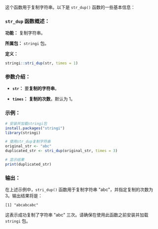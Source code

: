 这个函数用于复制字符串。以下是 `str_dup()` 函数的一些基本信息：

### `str_dup` 函数概述：

**功能：** 复制字符串。

**所属包：** `stringi` 包。

**定义：**
```R
stringi::stri_dup(str, times = 1)
```

### 参数介绍：

- **`str`：** 要**复制的字符串**。

- **`times`：** **复制的次数**，默认为 1。

### 示例：

```R
# 安装并加载stringi包
install.packages("stringi")
library(stringi)

# 使用str_dup复制字符串
original_str <- "abc"
duplicated_str <- stri_dup(original_str, times = 3)

# 显示结果
print(duplicated_str)
```

### 输出：

在上述示例中，`stri_dup()` 函数用于复制字符串 "abc"，并指定复制的次数为 3。输出结果将是：

```
[1] "abcabcabc"
```

这表示成功复制了字符串 "abc" 三次。请确保在使用此函数之前安装并加载 `stringi` 包。